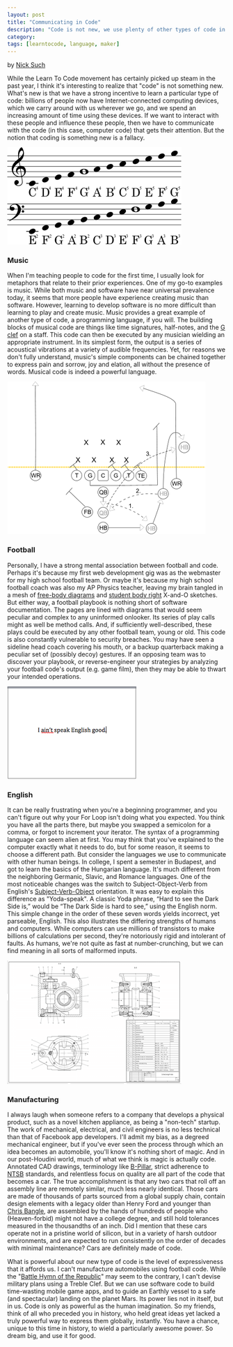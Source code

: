 ```yaml
---
layout: post
title: "Communicating in Code"
description: "Code is not new, we use plenty of other types of code in our lives. But computing code is uniquely powerful."
category: 
tags: [learntocode, language, maker]
---
```


by [Nick Such](https://plus.google.com/+NickSuch/)

While the Learn To Code movement has certainly picked up steam in the past year, I think it's interesting to realize that "code" is not something new. What's new is that we have a strong incentive to learn a particular type of code: billions of people now have Internet-connected computing devices, which we carry around with us wherever we go, and we spend an increasing amount of time using these devices. If we want to interact with these people and influence these people, then we have to communicate with the code (in this case, computer code) that gets their attention. But the notion that coding is something new is a fallacy.

<!--break-->

[![Musical staff code](/img/blog/communicating-music.png)](http://en.wikipedia.org/wiki/Clef#mediaviewer/File:Bass_and_Treble_clef.svg)

### Music

When I'm teaching people to code for the first time, I usually look for metaphors that relate to their prior experiences. One of my go-to examples is music. While both music and software have near universal prevalence today, it seems that more people have experience creating music than software. However, learning to develop software is no more difficult than learning to play and create music. Music provides a great example of another type of code, a programming language, if you will. The building blocks of musical code are things like time signatures, half-notes, and the [G clef](http://en.wikipedia.org/wiki/Clef) on a staff. This code can then be executed by any musician wielding an appropriate instrument. In its simplest form, the output is a series of acoustical vibrations at a variety of audible frequencies. Yet, for reasons we don't fully understand, music's simple components can be chained together to express pain and sorrow, joy and elation, all without the presence of words. Musical code is indeed a powerful language.


[![Football playbook code](/img/blog/communicating-football.png)](http://en.wikipedia.org/wiki/Flea_flicker_(American_football)#mediaviewer/File:FleaFlicker.png)

### Football

Personally, l have a strong mental association between football and code. Perhaps it's because my first web development gig was as the webmaster for my high school football team. Or maybe it's because my high school football coach was also my AP Physics teacher, leaving my brain tangled in a mesh of [free-body diagrams](http://en.wikipedia.org/wiki/Free_body_diagram) and [student body right](http://en.wikipedia.org/wiki/Student_Body_Right) X-and-O sketches. But either way, a football playbook is nothing short of software documentation. The pages are lined with diagrams that would seem peculiar and complex to any uninformed onlooker. Its series of play calls might as well be method calls. And, if sufficiently well-described, these plays could be executed by any other football team, young or old. This code is also constantly vulnerable to security breaches. You may have seen a sideline head coach covering his mouth, or a backup quarterback making a peculiar set of (possibly decoy) gestures. If an opposing team was to discover your playbook, or reverse-engineer your strategies by analyzing your football code's output (e.g. game film), then they may be able to thwart your intended operations.

![English sentence code](/img/blog/communicating-english.png)

### English

It can be really frustrating when you're a beginning programmer, and you can't figure out why your For Loop isn't doing what you expected. You think you have all the parts there, but maybe you swapped a semicolon for a comma, or forgot to increment your iterator. The syntax of a programming language can seem alien at first. You may think that you've explained to the computer exactly what it needs to do, but for some reason, it seems to choose a different path. But consider the languages we use to communicate with other human beings. In college, I spent a semester in Budapest, and got to learn the basics of the Hungarian language. It's much different from the neighboring Germanic, Slavic, and Romance languages. One of the most noticeable changes was the switch to Subject-Object-Verb from English's [Subject-Verb-Object](http://en.wikipedia.org/wiki/Subject%E2%80%93verb%E2%80%93object) orientation. It was easy to explain this difference as "Yoda-speak". A classic Yoda phrase, “Hard to see the Dark Side is,” would be “The Dark Side is hard to see,” using the English norm. This simple change in the order of these seven words yields incorrect, yet parseable, English. This also illustrates the differing strengths of humans and computers. While computers can use millions of transistors to make billions of calculations per second, they're notoriously rigid and intolerant of faults. As humans, we're not quite as fast at number-crunching, but we can find meaning in all sorts of malformed inputs.

[![Manufacturing diagram code](/img/blog/communicating-manufacturing.png)](http://en.wikipedia.org/wiki/Computer-aided_design#mediaviewer/File:Schneckengetriebe.png)

### Manufacturing

I always laugh when someone refers to a company that develops a physical product, such as a novel kitchen appliance, as being a "non-tech" startup. The work of mechanical, electrical, and civil engineers is no less technical than that of Facebook app developers. I'll admit my bias, as a degreed mechanical engineer, but if you've ever seen the process through which an idea becomes an automobile, you'll know it's nothing short of magic. And in our post-Houdini world, much of what we think is magic is actually code. Annotated CAD drawings, terminology like [B-Pillar](http://en.wikipedia.org/wiki/Pillar_(automobile)), strict adherence to [NTSB](http://en.wikipedia.org/wiki/National_Transportation_Safety_Board) standards, and relentless focus on quality are all part of the code that becomes a car. The true accomplishment is that any two cars that roll off an assembly line are remotely similar, much less nearly identical. Those cars are made of thousands of parts sourced from a global supply chain, contain design elements with a legacy older than Henry Ford and younger than [Chris Bangle](http://en.wikipedia.org/wiki/Chris_Bangle), are assembled by the hands of hundreds of people who (Heaven-forbid) might not have a college degree, and still hold tolerances measured in the thousandths of an inch. Did I mention that these cars operate not in a pristine world of silicon, but in a variety of harsh outdoor environments, and are expected to run consistently on the order of decades with minimal maintenance? Cars are definitely made of code.

What is powerful about our new type of code is the level of expressiveness that it affords us. I can't manufacture automobiles using football code. While the "[Battle Hymn of the Republic](http://www.youtube.com/watch?v=wpZ3jPMM5Ac)" may seem to the contrary, I can't devise military plans using a Treble Clef. But we can use software code to build time-wasting mobile game apps, and to guide an Earthly vessel to a safe (and spectacular) landing on the planet Mars. Its power lies not in itself, but in us. Code is only as powerful as the human imagination. So my friends, think of all who preceded you in history, who held great ideas yet lacked a truly powerful way to express them globally, instantly. You have a chance, unique to this time in history, to wield a particularly awesome power. So dream big, and use it for good.

<div class="a2a_kit a2a_kit_size_32 a2a_default_style">
	<a class="a2a_dd" href="https://www.addtoany.com/share"></a>
	<a class="a2a_button_facebook"></a>
	<a class="a2a_button_twitter"></a>
	<a class="a2a_button_linkedin"></a>
</div>
<script async src="https://static.addtoany.com/menu/page.js"></script>